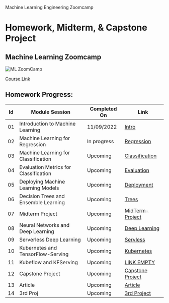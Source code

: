 Machine Learning Engineering Zoomcamp

# Homework, Midterm, & Capstone Project

## Machine Learning Zoomcamp


![ML ZoomCamp](https://github.com/alexeygrigorev/mlbookcamp-code/raw/master/images/zoomcamp.jpg)

[Course Link](https://github.com/alexeygrigorev/mlbookcamp-code/tree/master/course-zoomcamp)

## Homework Progress:
| Id | Module Session                                | Completed On    | Link               | 
|----|-----------------------------------------------|-----------------|--------------------|
|01  | Introduction to Machine Learning              | 11/09/2022   | [Intro](https://github.com/jayantkaushik/ml-zoomcamp/tree/main/01_Intro)  |
|02  | Machine Learning for Regression               | In progress  | [Regression](#)|
|03  | Machine Learning for Classification           | Upcoming   | [Classification](https://github.com/ayoub-berdeddouch/mlbookcamp-homeworks/blob/main/Classification/)|
|04  | Evaluation Metrics for Classification         | Upcoming   | [Evaluation](https://github.com/ayoub-berdeddouch/mlbookcamp-homeworks/blob/main/Evaluation/)|
|05  | Deploying Machine Learning Models             | Upcoming   |  [Deployment](https://github.com/ayoub-berdeddouch/mlbookcamp-homeworks/blob/main/Deployment/)|
|06  | Decision Trees and Ensemble Learning          | Upcoming   |  [Trees](https://github.com/ayoub-berdeddouch/mlbookcamp-homeworks/blob/main/Trees/)|
|07  | Midterm Project                               | Upcoming   |  [MidTerm-Project](https://github.com/ayoub-berdeddouch/mlbookcamp-homeworks/tree/main/Midterm-Project)|
|08  | Neural Networks and Deep Learning             | Upcoming   |  [Deep Learning](https://github.com/ayoub-berdeddouch/mlbookcamp-homeworks/tree/main/Deep_Learning)|
|09  | Serverless Deep Learning                      | Upcoming   | [Servless](https://github.com/ayoub-berdeddouch/mlbookcamp-homeworks/Servless)|
|10  | Kubernetes and TensorFlow-Serving             | Upcoming   |  [Kubernetes](https://github.com/ayoub-berdeddouch/mlbookcamp-homeworks/tree/mainkubernetes)|
|11  | Kubeflow and KFServing                        | Upcoming   |  [LINK EMPTY]()|
|12  | Capstone Project                              | Upcoming   |  [Capstone Project](https://github.com/ayoub-berdeddouch/capstone-mlzoomcamp)|
|13  | Article                                       | Upcoming   |  [Article](https://github.com/ayoub-berdeddouch/mlbookcamp-homeworks/tree/main/article)|
|14  | 3rd Proj                                      | Upcoming   |  [3rd Project]()|

